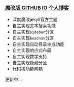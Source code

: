 ### [魔改版 GITHUB IO 个人博客](https://reflectt6.github.io/)
- 深度魔改jekyll官方主题
- 自主实现文本搜索功能
- 自主实现`sidebar`分区
- 自主实现`headnav`分区
- 自主实现自动目录生成功能
- 自主实现响应式布局
- 自主实现数学支持
- ~~自主实现隐藏分区~~
- 代码按功能解耦

更新中...